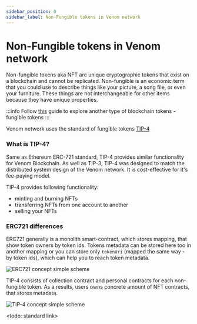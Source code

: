 ```yaml
---
sidebar_position: 0
sidebar_label: Non-Fungible tokens in Venom network
---
```


# Non-Fungible tokens in Venom network

Non-fungible tokens aka NFT are unique cryptographic tokens that exist on a blockchain and cannot be replicated. Non-fungible is an economic term that you could use to describe things like your picture, a song file, or even your furniture. These things are not interchangeable for other items because they have unique properties.

:::info
Follow [this](../how-to-create-your-own-fungible-tip-3-token/fungible-tokens-in-venom-network) guide to explore another type of blockchain tokens - fungible tokens
:::

Venom network uses the standard of fungible tokens [TIP-4](../../../standards/TIP-4/core-description.md)

### What is TIP-4?

Same as Ethereum ERC-721 standard, TIP-4 provides similar functionality for Venom Blockchain. As well as TIP-3, TIP-4 was designed to match the distributed system design of the Venom network. It is cost-effective for it's fee-paying model.

TIP-4 provides following functionality:

* minting and burning NFTs
* transferring NFTs from one account to another
* selling your NFTs

### ERC721 differences

ERC721 generally is a monolith smart-contract, which stores mapping, that show token owners by token ids. Tokens metadata can be stored here too in another mapping or you can store only `tokenUri` (mapped the same way - by token ids), which can help you to reach token metadata.

![ERC721 concept simple scheme](<../../../../static/img/erc721.svg>)

TIP-4 consists of collection contract and personal contracts for each non-fungible token. As a results, users owns concrete amount of NFT contracts, that stores metadata.

![TIP-4 concept simple scheme](<../../../../static/img/tip4.svg>)

<todo: standard link>
